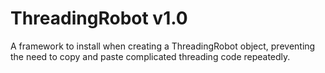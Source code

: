 # ThreadingRobot v1.0
A framework to install when creating a ThreadingRobot object, preventing the need to copy and paste complicated threading code repeatedly.

